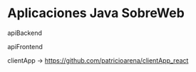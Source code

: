 # Aplicaciones Java SobreWeb

apiBackend

apiFrontend

clientApp -> https://github.com/patricioarena/clientApp_react
